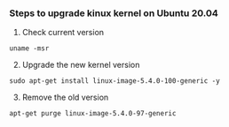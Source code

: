 ### Steps to upgrade kinux kernel on Ubuntu 20.04


1. Check current version
```
uname -msr
```
2. Upgrade the new kernel version
```
sudo apt-get install linux-image-5.4.0-100-generic -y
```
3. Remove the old version
```
apt-get purge linux-image-5.4.0-97-generic
```
